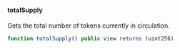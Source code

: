#### totalSupply

Gets the total number of tokens currently in circulation.

``` js
function totalSupply() public view returns (uint256)
``` 